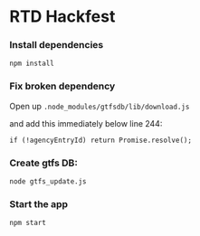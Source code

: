 # RTD Hackfest

### Install dependencies

`npm install`

### Fix broken dependency

Open up `.node_modules/gtfsdb/lib/download.js`

and add this immediately below line 244:

`if (!agencyEntryId) return Promise.resolve();`

### Create gtfs DB:

`node gtfs_update.js`

### Start the app

`npm start`
